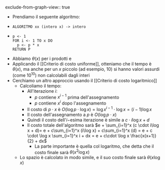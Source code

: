 exclude-from-graph-view:: true

- Prendiamo il seguente algoritmo:
- ```
  ALGORITMO xx (intero x) -> intero
  ```
- ```
  p <- 1
  FOR i <- 1 TO x DO
  	p <- p * x
  RETURN P
  ```
- Abbiamo $\theta(x)$ per i prodotti e
- Applicando il [[Criterio di costo uniforme]], otteniamo che il tempo è $\theta(x)$, ma anche per un $x$ piccolo (ad esempio, 10) si hanno valori assurdi (come $10^10$) non calcolabili dagli interi
- Cerchiamo un altro approccio usando il [[Criterio di costo logaritmico]]
	- Calcoliamo il tempo:
		- All'iterazione $i$:
			- $p$ contiene $x^{i-1}$ prima dell'assegnamento
			- $p$ contiene $x^{i}$ dopo l'assegnamento
		- Il costo di $p \cdot x$ è $O(\log p \cdot \log x) = \log x^{i- 1} \cdot \log x = (i - 1) \log x$
		- Il costo dell'assegnamento a $p$ è $O(\log p \cdot x)$
		- Quindi il costo dell'$i-$esima iterazione è simile a $c \cdot i\log x + d$
		- Il costo totale dell'algoritmo sarà $e + \sum_{i=1}^x (c \cdot i\log x + d)= e + c\sum_{i=1}^x  (i\log x) + c\sum_{i=1}^x (d) = e + c \cdot \log x \sum_{i=1}^x i + dx = e + c\cdot \log x \frac{x(x+1)}{2} + dx$
			- La parte importante è quella col logaritmo, che detta che il costo finale sarà $\theta(x^2 \log x)$
	- Lo spazio è calcolato in modo simile, e il suo costo finale sarà $\theta(x \log x)$